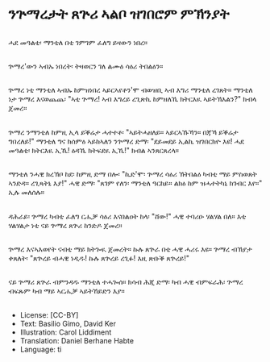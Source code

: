 # ንጕማረታት ጸጕሪ ኣልቦ ዝገበሮም ምኽንያት

##
ሓደ መዓልቲ፡ ማንቲለ በቲ ገምገም ፈለግ ይዛውን ነበረ።

##
ጕማረ'ውን ኣብኡ ነበረት፡ ትዛወርን ገለ ልሙዕ ሳዕሪ ትበልዕን።

##
ጕማረ ነቲ ማንቲለ ኣብኡ ከምዝነበረ ኣይርኣየቶን'ሞ ብወዝቢ ኣብ እግሪ ማንቲለ ረገጸት። ማንቲለ ነታ ጕማረ እናወጨጨ፡ "ኣቲ ጕማረ! ኣብ እግረይ ረጊጽኪ ከምዘለኺ ክትርእዪ ኣይትኽእልን?" ክብላ ጀመረ።

##
ጕማረ ንማንቲለ ከምዚ ኢላ ይቕሬታ ሓተተቶ፡ "ኣይትሓዘለይ። ኣይርኣኹኻን። በጃኻ ይቕሬታ ግበረለይ!" ማንቲለ ግና ክሰምዕ ኣይከኣለን ንጕማረ ድማ፡ "ደይመደይ ኢልኪ ዝገበርክዮ እዩ! ሓደ መዓልቲ፡ ክትርእዪ ኢኺ! ዕዳኺ ክትፍደዪ ኢኺ!" ክብል ኣንጸርጸረላ።

##
ማንቲለ ንሓዊ ክረኽቦ ከደ፡ ከምዚ ድማ በሎ፡ "ኪድ'ሞ፡ ጕማረ ሳዕሪ ኽትበልዕ ካብቲ ማይ ምስወጸት ኣንድዳ። ረጊጻትኒ እያ!" ሓዊ ድማ፡ "ጸገም የለን፡ ማንቲለ ዓርከይ። ልክዕ ከም ዝሓተትካኒ ክገብር እየ።" ኢሉ መለሰሉ።

##
ዳሕራይ፡ ጕማረ ካብቲ ፈለግ ርሒቓ ሳዕሪ እናበልዐት ከላ፡ "ሸው!" ሓዊ ተባሪዑ ሃልሃል በለ። እቲ ሃልሃልታ ነቲ ናይ ጕማረ ጸጕሪ ከንድዶ ጀመረ።

##
ጕማረ እናኣእወየት ናብቲ ማይ ክትጐዪ ጀመረት። ኩሉ ጸጕራ በቲ ሓዊ ሓሪሩ እዩ። ጕማረ ብኽያታ ቀጸለት፡ "ጸጕረይ ብሓዊ ነዲዱ! ኩሉ ጸጕረይ ረጊፉ! እዚ ጽቡቕ ጸጕረይ!"

##
ናይ ጕማሪ ጸጕራ ብምንዳዱ ማንቲለ ተሓጐሰ። ክሳብ ሕጂ ድማ፡ ካብ ሓዊ ብምፍራሕ፡ ጕማረ ብፍጹም ካብ ማይ ኣርሒቓ ኣይትኸይድን እያ።

##
* License: [CC-BY]
* Text: Basilio Gimo, David Ker
* Illustration: Carol Liddiment
* Translation: Daniel Berhane Habte
* Language: ti
